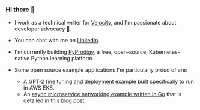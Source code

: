 ### Hi there 👋

- I work as a technical writer for [Velocity](https://www.velocity.tech), and I'm passionate about developer advocacy 🥑.
- You can chat with me on [LinkedIn](https://www.linkedin.com/in/jeff-v-28b588152/).

- I'm currently building [PyProdigy](https://github.com/jeff-vincent/PyProdigy), a free, open-source, Kubernetes-native Python learning platform.

- Some open source example applications I'm particularly proud of are:
  - A [GPT-2 fine tuning and deployment example](https://github.com/jeff-vincent/velocity-gpt2-eks-example) built specifically to run in AWS EKS.
  - An [async microservice networking example written in Go](https://github.com/jeff-vincent/go-gin-redis-mongodb) that is detailed in [this blog post](https://velocity.tech/blog/build-a-microservice-based-application-in-golang-with-gin-redis-and-mongodb-and-deploy-it-in-k8s).
